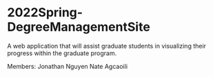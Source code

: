 # 2022Spring-DegreeManagementSite
A web application that will assist graduate students in visualizing their progress within the graduate program.

Members:
Jonathan Nguyen
Nate Agcaoili
